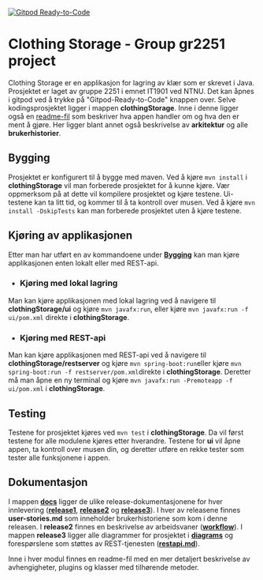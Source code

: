 [![Gitpod Ready-to-Code](https://img.shields.io/badge/Gitpod-Ready--to--Code-blue?logo=gitpod)](https://gitpod.stud.ntnu.no/#https://gitlab.stud.idi.ntnu.no/it1901/groups-2022/gr2251/gr2251.git)

# Clothing Storage - Group gr2251 project

Clothing Storage er en applikasjon for lagring av klær som er skrevet i Java. Prosjektet er laget av gruppe 2251 i emnet IT1901 ved NTNU. Det kan åpnes i gitpod ved å trykke på "Gitpod-Ready-to-Code" knappen over. Selve kodingsprosjektet ligger i mappen **clothingStorage**. Inne i denne ligger også en [readme-fil](clothingStorage/readme.md#ClothingStorage) som beskriver hva appen handler om og hva den er ment å gjøre. Her ligger blant annet også beskrivelse av **arkitektur** og alle **brukerhistorier**.

## Bygging

Prosjektet er konfigurert til å bygge med maven. Ved å kjøre `mvn install` i **clothingStorage** vil man forberede prosjektet for å kunne kjøre. Vær oppmerksom på at dette vil kompilere prosjektet og kjøre testene. Ui-testene kan ta litt tid, og kommer til å ta kontroll over musen. Ved å kjøre `mvn install -DskipTests` kan man forberede prosjektet uten å kjøre testene.

## Kjøring av applikasjonen

Etter man har utført en av kommandoene under **[Bygging](readme.md#bygging)** kan man kjøre applikasjonen enten lokalt eller med REST-api. 

- ### Kjøring med lokal lagring

Man kan kjøre applikasjonen med lokal lagring ved å navigere til **clothingStorage/ui** og kjøre `mvn javafx:run`, eller kjøre `mvn javafx:run -f ui/pom.xml` direkte i **clothingStorage**.

- ### Kjøring med REST-api

Man kan kjøre applikasjonen med REST-api ved å navigere til **clothingStorage/restserver** og kjøre `mvn spring-boot:run`eller kjøre `mvn spring-boot:run -f restserver/pom.xml`direkte i **clothingStorage**. Deretter må man åpne en ny terminal og kjøre `mvn javafx:run -Premoteapp -f ui/pom.xml` i **clothingStorage**.

## Testing

Testene for prosjektet kjøres ved `mvn test` i **clothingStorage**. Da vil først testene for alle modulene kjøres etter hverandre. Testene for **ui** vil åpne appen, ta kontroll over musen din, og deretter utføre en rekke tester som tester alle funksjonene i appen.

## Dokumentasjon 

I mappen **[docs](docs)** ligger de ulike release-dokumentasjonene for hver innlevering (**[release1](docs/release1/readme.md)**, **[release2](docs/release2/readme.md)** og **[release3](docs/release3/readme.md)**). I hver av releasene finnes **user-stories.md** som inneholder brukerhistoriene som kom i denne releasen. I **release2** finnes en beskrivelse av arbeidsvaner (**[workflow](docs/release2/workflow.md)**). I mappen **release3** ligger alle diagrammer for prosjektet i **[diagrams](docs/release3/diagrams)** og forespørslene som støttes av REST-tjenesten (**[restapi.md](docs/release3/restapi.md)**).

Inne i hver modul finnes en readme-fil med en mer detaljert beskrivelse av avhengigheter, plugins og klasser med tilhørende metoder.
